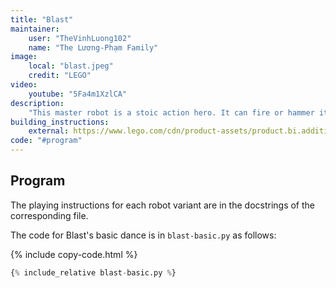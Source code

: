 ```yaml
---
title: "Blast"
maintainer:
    user: "TheVinhLuong102"
    name: "The Lương-Phạm Family"
image:
    local: "blast.jpeg"
    credit: "LEGO"
video:
    youtube: "5Fa4m1XzlCA"
description:
    "This master robot is a stoic action hero. It can fire or hammer its way through obstacles and grab items. Builders can be the ultimate commanders, programming it to scan its environment and fire darts if it senses danger. Perfect for guarding your room!"
building_instructions:
    external: https://www.lego.com/cdn/product-assets/product.bi.additional.main.pdf/51515_Blast.pdf
code: "#program"
---
```


## Program
The playing instructions for each robot variant are in the docstrings of the corresponding file.

The code for Blast's basic dance is in `blast-basic.py` as follows:

{% include copy-code.html %}
```python
{% include_relative blast-basic.py %}
```

